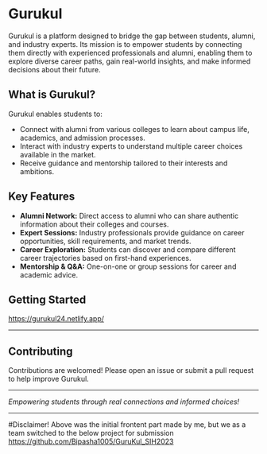 # Gurukul

Gurukul is a platform designed to bridge the gap between students, alumni, and industry experts. Its mission is to empower students by connecting them directly with experienced professionals and alumni, enabling them to explore diverse career paths, gain real-world insights, and make informed decisions about their future.

## What is Gurukul?

Gurukul enables students to:
- Connect with alumni from various colleges to learn about campus life, academics, and admission processes.
- Interact with industry experts to understand multiple career choices available in the market.
- Receive guidance and mentorship tailored to their interests and ambitions.

## Key Features

- **Alumni Network:** Direct access to alumni who can share authentic information about their colleges and courses.
- **Expert Sessions:** Industry professionals provide guidance on career opportunities, skill requirements, and market trends.
- **Career Exploration:** Students can discover and compare different career trajectories based on first-hand experiences.
- **Mentorship & Q&A:** One-on-one or group sessions for career and academic advice.

## Getting Started

https://gurukul24.netlify.app/

---

## Contributing

Contributions are welcomed! Please open an issue or submit a pull request to help improve Gurukul.

---

*Empowering students through real connections and informed choices!*

---

#Disclaimer!
Above was the initial frontent part made by me, but we as a team switched to the below project for submission https://github.com/Bipasha1005/GuruKul_SIH2023
